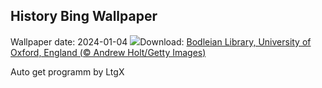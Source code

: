## History Bing Wallpaper
Wallpaper date: 2024-01-04
![](https://www.bing.com/th?id=OHR.BodleianCeiling_EN-US7552379941_UHD.jpg&w=1000)Download: [Bodleian Library, University of Oxford, England (© Andrew Holt/Getty Images)](https://www.bing.com/th?id=OHR.BodleianCeiling_EN-US7552379941_UHD.jpg)

Auto get programm by LtgX
